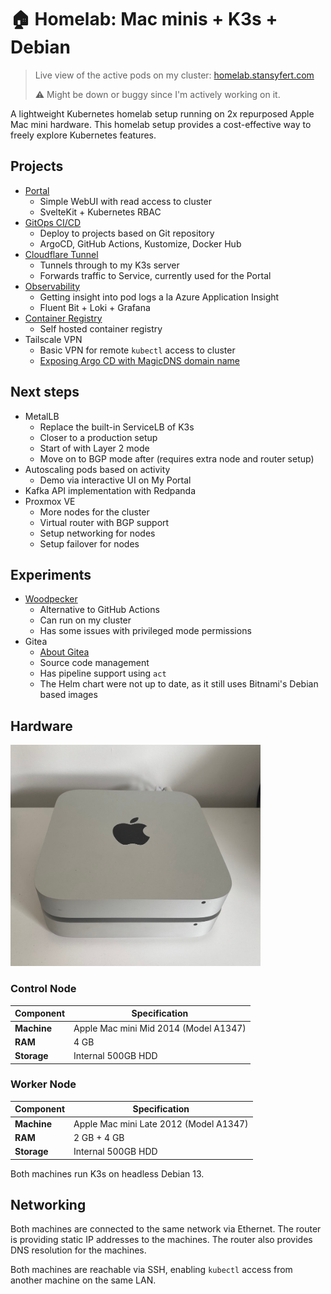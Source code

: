 # 🏠 Homelab: Mac minis + K3s + Debian

> Live view of the active pods on my cluster: [homelab.stansyfert.com](https://homelab.stansyfert.com)
>
> ⚠️ Might be down or buggy since I'm actively working on it.

A lightweight Kubernetes homelab setup running on 2x repurposed Apple Mac mini hardware.
This homelab setup provides a cost-effective way to freely explore Kubernetes features.

## Projects

- [Portal](projects/portal/README.md)
    - Simple WebUI with read access to cluster
    - SvelteKit + Kubernetes RBAC
- [GitOps CI/CD](projects/gitops/README.md)
    - Deploy to projects based on Git repository
    - ArgoCD, GitHub Actions, Kustomize, Docker Hub
- [Cloudflare Tunnel](projects/cloudflare-tunnel/README.md)
    - Tunnels through to my K3s server
    - Forwards traffic to Service, currently used for the Portal
- [Observability](projects/observability/README.md)
    - Getting insight into pod logs a la Azure Application Insight
    - Fluent Bit + Loki + Grafana
- [Container Registry](projects/container-registry/README.md)
    - Self hosted container registry
- Tailscale VPN
    - Basic VPN for remote `kubectl` access to cluster
    - [Exposing Argo CD with MagicDNS domain name](projects/gitops/argocd/tailscale-ingress.yaml)


## Next steps

- MetalLB
    - Replace the built-in ServiceLB of K3s
    - Closer to a production setup
    - Start of with Layer 2 mode
    - Move on to BGP mode after (requires extra node and router setup)
- Autoscaling pods based on activity
    - Demo via interactive UI on My Portal
- Kafka API implementation with Redpanda
- Proxmox VE
    - More nodes for the cluster
    - Virtual router with BGP support
    - Setup networking for nodes
    - Setup failover for nodes


## Experiments

- [Woodpecker](projects/woodpecker/README.md)
    - Alternative to GitHub Actions
    - Can run on my cluster
    - Has some issues with privileged mode permissions
- Gitea
    - [About Gitea](https://gitea.io/)
    - Source code management
    - Has pipeline support using `act`
    - The Helm chart were not up to date, as it still uses Bitnami's Debian based images

## Hardware

[<img src="./images/macminis.jpg" width="400" />]()

### Control Node

| Component | Specification |
|-----------|---------------|
| **Machine** | Apple Mac mini Mid 2014 (Model A1347) |
| **RAM** | 4 GB |
| **Storage** | Internal 500GB HDD |

### Worker Node

| Component | Specification |
|-----------|---------------|
| **Machine** | Apple Mac mini Late 2012 (Model A1347) |
| **RAM** | 2 GB + 4 GB |
| **Storage** | Internal 500GB HDD |

Both machines run K3s on headless Debian 13.

## Networking

Both machines are connected to the same network via Ethernet.
The router is providing static IP addresses to the machines.
The router also provides DNS resolution for the machines.

Both machines are reachable via SSH, enabling `kubectl` access from another machine on the same LAN.
